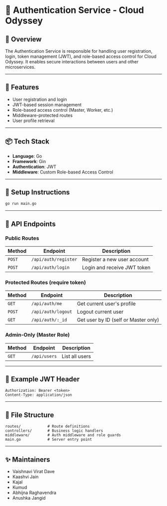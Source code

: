 # 🔐 Authentication Service - Cloud Odyssey

## 📄 Overview

The Authentication Service is responsible for handling user registration, login, token management (JWT), and role-based
access control for Cloud Odyssey. It enables secure interactions between users and other microservices.

---

## 🚀 Features

- User registration and login
- JWT-based session management
- Role-based access control (Master, Worker, etc.)
- Middleware-protected routes
- User profile retrieval

---

## 📦 Tech Stack

- **Language**: Go
- **Framework**: Gin
- **Authentication**: JWT
- **Middleware**: Custom Role-based Access Control

---

## 🔧 Setup Instructions

```bash
go run main.go
```

---

## 📡 API Endpoints

### Public Routes

| Method | Endpoint              | Description |
|--------|------------------------|-------------|
| `POST` | `/api/auth/register`   | Register a new user account |
| `POST` | `/api/auth/login`      | Login and receive JWT token |

### Protected Routes (require token)

| Method | Endpoint             | Description |
|--------|-----------------------|-------------|
| `GET`  | `/api/auth/me`        | Get current user's profile |
| `POST` | `/api/auth/logout`    | Logout current user |
| `GET`  | `/api/auth/:_id`      | Get user by ID (self or Master only) |

### Admin-Only (Master Role)

| Method | Endpoint       | Description |
|--------|----------------|-------------|
| `GET`  | `/api/users`   | List all users |

---

## 🔐 Example JWT Header

```http
Authorization: Bearer <token>
Content-Type: application/json
```

---

## 📂 File Structure

```
routes/            # Route definitions
controllers/       # Business logic handlers
middleware/        # Auth middleware and role guards
main.go            # Server entry point
```

---

## ✨ Maintainers

- Vaishnavi Virat Dave
- Kaashvi Jain
- Kajal
- Kumud
- Abhijna Raghavendra
- Anushka Jangid

